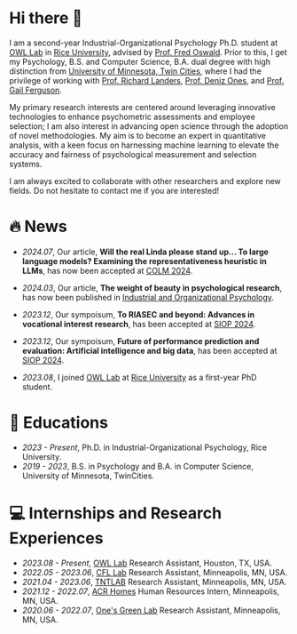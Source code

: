 

<!--
**wpengda/wpengda** is a ✨ _special_ ✨ repository because its `README.md` (this file) appears on your GitHub profile.

Here are some ideas to get you started:

- 🔭 I’m currently working on ...
- 🌱 I’m currently learning ...
- 👯 I’m looking to collaborate on ...
- 🤔 I’m looking for help with ...
- 💬 Ask me about ...
- 📫 How to reach me: ...
- 😄 Pronouns: ...
- ⚡ Fun fact: ...
-->

# Hi there 👋
I am a second-year Industrial-Organizational Psychology Ph.D. student at [OWL Lab](https://workforce.rice.edu/) in [Rice University](https://psychology.rice.edu/graduate/industrial-organizational-psychology), advised by [Prof. Fred Oswald](https://profiles.rice.edu/faculty/fred-oswald). Prior to this, I get my Psychology, B.S. and Computer Science, B.A. dual degree with high distinction from [University of Minnesota, Twin Cities](https://twin-cities.umn.edu/), where I had the privilege of working with [Prof. Richard Landers](https://cla.umn.edu/about/directory/profile/lande065), [Prof. Deniz Ones](https://cla.umn.edu/about/directory/profile/onesx001), and [Prof. Gail Ferguson](https://icd.umn.edu/gail-ferguson).

My primary research interests are centered around leveraging innovative technologies to enhance psychometric assessments and employee selection; I am also interest in advancing open science through the adoption of novel methodologies. My aim is to become an expert in quantitative analysis, with a keen focus on harnessing machine learning to elevate the accuracy and fairness of psychological measurement and selection systems. 

I am always excited to collaborate with other researchers and explore new fields. Do not hesitate to contact me if you are interested!

# 🔥 News
- *2024.07*, Our article, **Will the real Linda please stand up... To large language models? Examining the representativeness heuristic in LLMs**, has now been accepted at [COLM 2024](https://colmweb.org/).

- *2024.03*, Our article, **The weight of beauty in psychological research**, has now been published in [Industrial and Organizational Psychology](https://www.cambridge.org/core/journals/industrial-and-organizational-psychology).

- *2023.12*, Our sympoisum, **To RIASEC and beyond: Advances in vocational interest research**, has been accepted at [SIOP 2024](https://www.siop.org/annual-conference).

- *2023.12*, Our sympoisum, **Future of performance prediction and evaluation: Artificial intelligence and big data**, has been accepted at [SIOP 2024](https://www.siop.org/annual-conference).

- *2023.08*, I joined [OWL Lab](https://workforce.rice.edu/) at [Rice University](https://psychology.rice.edu/graduate/industrial-organizational-psychology) as a first-year PhD student. 

# 📖 Educations
- *2023 - Present*, Ph.D. in Industrial-Organizational Psychology, Rice University.
- *2019 - 2023*, B.S. in Psychology and B.A. in Computer Science, University of Minnesota, TwinCities.

# 💻 Internships and Research Experiences
- *2023.08 - Present*, [OWL Lab](https://workforce.rice.edu/) Research Assistant, Houston, TX, USA.
- *2022.05 - 2023.06*, [CFL Lab](https://innovation.umn.edu/culture-and-family-life-lab/people/) Research Assistant, Minneapolis, MN, USA.
- *2021.04 - 2023.06*, [TNTLAB](https://rlanders.net/) Research Assistant, Minneapolis, MN, USA.
- *2021.12 - 2022.07*, [ACR Homes](https://acrhomes.com/) Human Resources Intern, Minneapolis, MN, USA.
- *2020.06 - 2022.07*, [One's Green Lab](https://cla.umn.edu/about/directory/profile/onesx001) Research Assistant, Minneapolis, MN, USA.